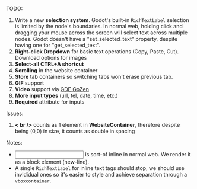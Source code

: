 TODO:
1. Write a new **selection system**. Godot's built-in `RichTextLabel` selection is limited by the node's boundaries. In normal web, holding click and dragging your mouse across the screen will select text across multiple nodes. Godot doesn't have a "set_selected_text" property, despite having one for "get_selected_text".
2. **Right-click Dropdown** for basic text operations (Copy, Paste, Cut). Download options for images
3. **Select-all CTRL+A shortcut**
4. **Scrolling** in the website container
5. **Store** tab containers so switching tabs won't erase previous tab.
6. **GIF** support
7. **Video** support via [GDE GoZen](https://github.com/VoylinsGamedevJourney/gde_gozen)
8. **More input types** (url, tel, date, time, etc.)
9. **Required** attribute for inputs

Issues:
1. **< br />** counts as 1 element in **WebsiteContainer**, therefore despite being (0,0) in size, it counts as double in spacing

Notes:
- **<input />** is sort-of inline in normal web. We render it as a block element (new-line).
- A single `RichTextLabel` for inline text tags should stop, we should use invididual ones so it's easier to style and achieve separation through a `vboxcontainer`.
